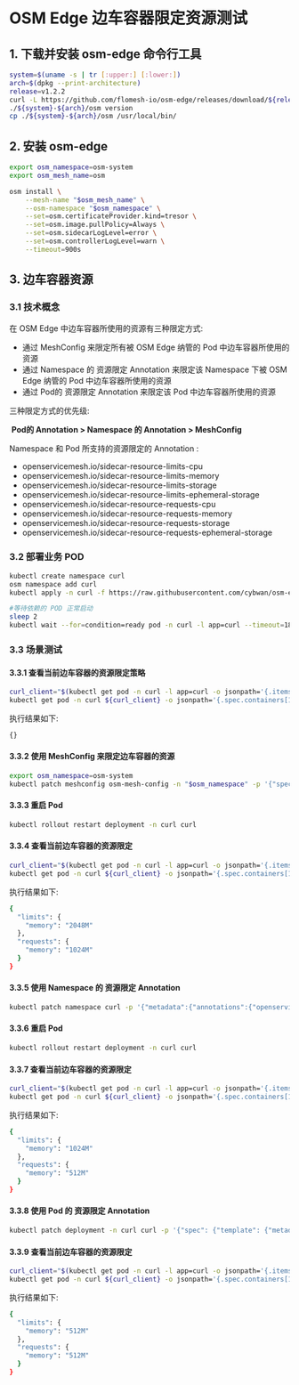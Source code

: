 # OSM Edge 边车容器限定资源测试

## 1. 下载并安装 osm-edge 命令行工具

```bash
system=$(uname -s | tr [:upper:] [:lower:])
arch=$(dpkg --print-architecture)
release=v1.2.2
curl -L https://github.com/flomesh-io/osm-edge/releases/download/${release}/osm-edge-${release}-${system}-${arch}.tar.gz | tar -vxzf -
./${system}-${arch}/osm version
cp ./${system}-${arch}/osm /usr/local/bin/
```

## 2. 安装 osm-edge

```bash
export osm_namespace=osm-system 
export osm_mesh_name=osm 

osm install \
    --mesh-name "$osm_mesh_name" \
    --osm-namespace "$osm_namespace" \
    --set=osm.certificateProvider.kind=tresor \
    --set=osm.image.pullPolicy=Always \
    --set=osm.sidecarLogLevel=error \
    --set=osm.controllerLogLevel=warn \
    --timeout=900s
```

## 3. 边车容器资源

### 3.1 技术概念

在 OSM Edge 中边车容器所使用的资源有三种限定方式:

- 通过 MeshConfig 来限定所有被 OSM Edge 纳管的 Pod 中边车容器所使用的资源
- 通过 Namespace 的 资源限定 Annotation 来限定该 Namespace 下被 OSM Edge 纳管的 Pod 中边车容器所使用的资源
- 通过 Pod的 资源限定 Annotation 来限定该 Pod 中边车容器所使用的资源

三种限定方式的优先级:

​	**Pod的 Annotation > Namespace 的 Annotation > MeshConfig**

Namespace 和 Pod 所支持的资源限定的 Annotation :

- openservicemesh.io/sidecar-resource-limits-cpu
- openservicemesh.io/sidecar-resource-limits-memory
- openservicemesh.io/sidecar-resource-limits-storage
- openservicemesh.io/sidecar-resource-limits-ephemeral-storage
- openservicemesh.io/sidecar-resource-requests-cpu
- openservicemesh.io/sidecar-resource-requests-memory
- openservicemesh.io/sidecar-resource-requests-storage
- openservicemesh.io/sidecar-resource-requests-ephemeral-storage

### 3.2 部署业务 POD

```bash
kubectl create namespace curl
osm namespace add curl
kubectl apply -n curl -f https://raw.githubusercontent.com/cybwan/osm-edge-start-demo/main/demo/proxy-resource/curl.curl.yaml

#等待依赖的 POD 正常启动
sleep 2
kubectl wait --for=condition=ready pod -n curl -l app=curl --timeout=180s
```

### 3.3 场景测试

#### 3.3.1 查看当前边车容器的资源限定策略

```bash
curl_client="$(kubectl get pod -n curl -l app=curl -o jsonpath='{.items[0].metadata.name}')"
kubectl get pod -n curl ${curl_client} -o jsonpath='{.spec.containers[1].resources}' | jq
```

执行结果如下:

```bash
{}
```

#### 3.3.2 使用 MeshConfig 来限定边车容器的资源

```bash
export osm_namespace=osm-system
kubectl patch meshconfig osm-mesh-config -n "$osm_namespace" -p '{"spec":{"sidecar":{"resources":{"limits":{"memory":"2048M"},"requests":{"memory":"1024M"}}}}}' --type=merge
```

#### 3.3.3 重启 Pod

```bash
kubectl rollout restart deployment -n curl curl
```

#### 3.3.4 查看当前边车容器的资源限定

```bash
curl_client="$(kubectl get pod -n curl -l app=curl -o jsonpath='{.items[0].metadata.name}')"
kubectl get pod -n curl ${curl_client} -o jsonpath='{.spec.containers[1].resources}' | jq
```

执行结果如下:

```bash
{
  "limits": {
    "memory": "2048M"
  },
  "requests": {
    "memory": "1024M"
  }
}
```

#### 3.3.5 使用 Namespace 的 资源限定 Annotation

```bash
kubectl patch namespace curl -p '{"metadata":{"annotations":{"openservicemesh.io/sidecar-resource-limits-memory":"1024M","openservicemesh.io/sidecar-resource-requests-memory":"512M"}}}' --type=merge
```

#### 3.3.6 重启 Pod

```bash
kubectl rollout restart deployment -n curl curl
```

#### 3.3.7 查看当前边车容器的资源限定

```bash
curl_client="$(kubectl get pod -n curl -l app=curl -o jsonpath='{.items[0].metadata.name}')"
kubectl get pod -n curl ${curl_client} -o jsonpath='{.spec.containers[1].resources}' | jq
```

执行结果如下:

```bash
{
  "limits": {
    "memory": "1024M"
  },
  "requests": {
    "memory": "512M"
  }
}
```

#### 3.3.8 使用 Pod 的 资源限定 Annotation

```bash
kubectl patch deployment -n curl curl -p '{"spec": {"template": {"metadata": {"annotations": {"openservicemesh.io/sidecar-resource-limits-memory": "512M","openservicemesh.io/sidecar-resource-requests-memory": "512M"}}}}}' --type=merge
```

#### 3.3.9 查看当前边车容器的资源限定

```bash
curl_client="$(kubectl get pod -n curl -l app=curl -o jsonpath='{.items[0].metadata.name}')"
kubectl get pod -n curl ${curl_client} -o jsonpath='{.spec.containers[1].resources}' | jq
```

执行结果如下:

```bash
{
  "limits": {
    "memory": "512M"
  },
  "requests": {
    "memory": "512M"
  }
}
```

#### 
